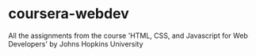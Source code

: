 # coursera-webdev
All the assignments from the course 'HTML, CSS, and Javascript for Web Developers' by Johns Hopkins University
